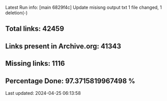 Latest Run info: 
[main 6829f4c] Update misisng output txt
 1 file changed, 1 deletion(-)

## Total links: 42459

## Links present in Archive.org: 41343

## Missing links: 1116

## Percentage Done: 97.3715819967498 %


Last updated: 2024-04-25 06:13:58
